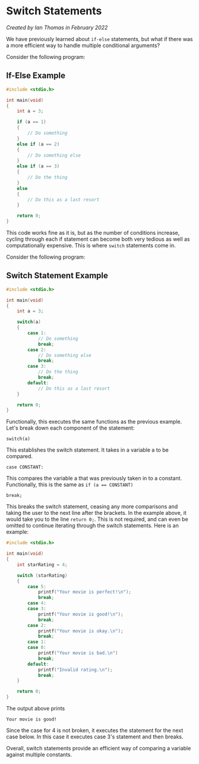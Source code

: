 # Switch Statements

*Created by Ian Thomas in February 2022*

We have previously learned about `if-else` statements, but what if there was a more efficient way to handle multiple conditional arguments? 


Consider the following program:

## If-Else Example

``` c
#include <stdio.h>

int main(void)
{
    int a = 3;

    if (a == 1)
    {
        // Do something
    }
    else if (a == 2)
    {
        // Do something else
    }
    else if (a == 3)
    {
        // Do the thing
    }
    else
    {
        // Do this as a last resort
    }

    return 0;
}
```
This code works fine as it is, but as the number of conditions increase, cycling through each if statement can become both very tedious as well as computationally expensive. This is where `switch` statements come in.

Consider the following program:

## Switch Statement Example

```C
#include <stdio.h>

int main(void)
{
    int a = 3;

    switch(a)
    {
        case 1:
            // Do something
            break;
        case 2:
            // Do something else
            break;
        case 3:
            // Do the thing
            break;
        default:
            // Do this as a last resort
    }

    return 0;
}
```

Functionally, this executes the same functions as the previous example. Let's break down each component of the statement:

`switch(a)`

This establishes the switch statement. It takes in a variable a to be compared. 

`case CONSTANT:`

This compares the variable a that was previously taken in to a constant. Functionally, this is the same as `if (a == CONSTANT)`

`break;`

This breaks the switch statement, ceasing any more comparisons and taking the user to the next line after the brackets. In the example above, it would take you to the line `return 0;`. This is not required, and can even be omitted to continue iterating through the switch statements. Here is an example:

```C
#include <stdio.h>

int main(void)
{
    int starRating = 4;

    switch (starRating)
    {
        case 5:
            printf("Your movie is perfect!\n");
            break;
        case 4:
        case 3:
            printf("Your movie is good!\n");
            break;
        case 2:
            printf("Your movie is okay.\n");
            break;
        case 1:
        case 0:
            printf("Your movie is bad.\n")
            break;
        default:
            printf("Invalid rating.\n");
            break;
    }

    return 0;
}
```

The output above prints 

`Your movie is good!`

Since the case for 4 is not broken, it executes the statement for the next case below. In this case it executes case 3's statement and then breaks. 

Overall, switch statements provide an efficient way of comparing a variable against multiple constants.